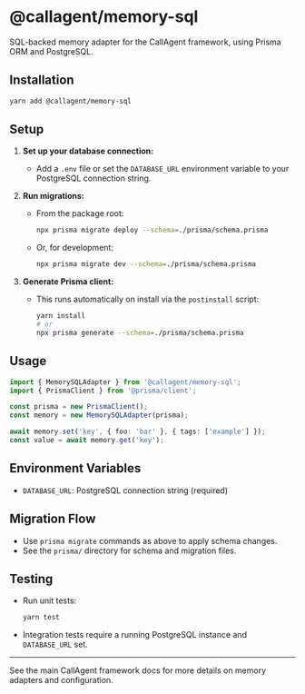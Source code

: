 # @callagent/memory-sql

SQL-backed memory adapter for the CallAgent framework, using Prisma ORM and PostgreSQL.

## Installation

```bash
yarn add @callagent/memory-sql
```

## Setup

1. **Set up your database connection:**
   - Add a `.env` file or set the `DATABASE_URL` environment variable to your PostgreSQL connection string.

2. **Run migrations:**
   - From the package root:
     ```bash
     npx prisma migrate deploy --schema=./prisma/schema.prisma
     ```
   - Or, for development:
     ```bash
     npx prisma migrate dev --schema=./prisma/schema.prisma
     ```

3. **Generate Prisma client:**
   - This runs automatically on install via the `postinstall` script:
     ```bash
     yarn install
     # or
     npx prisma generate --schema=./prisma/schema.prisma
     ```

## Usage

```typescript
import { MemorySQLAdapter } from '@callagent/memory-sql';
import { PrismaClient } from '@prisma/client';

const prisma = new PrismaClient();
const memory = new MemorySQLAdapter(prisma);

await memory.set('key', { foo: 'bar' }, { tags: ['example'] });
const value = await memory.get('key');
```

## Environment Variables
- `DATABASE_URL`: PostgreSQL connection string (required)

## Migration Flow
- Use `prisma migrate` commands as above to apply schema changes.
- See the `prisma/` directory for schema and migration files.

## Testing
- Run unit tests:
  ```bash
  yarn test
  ```
- Integration tests require a running PostgreSQL instance and `DATABASE_URL` set.

---

See the main CallAgent framework docs for more details on memory adapters and configuration. 